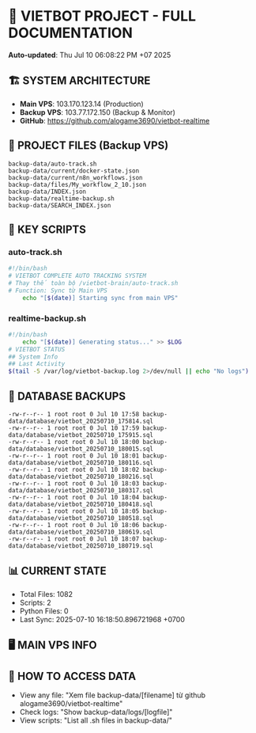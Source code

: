 # 🤖 VIETBOT PROJECT - FULL DOCUMENTATION
**Auto-updated**: Thu Jul 10 06:08:22 PM +07 2025

## 🏗️ SYSTEM ARCHITECTURE
- **Main VPS**: 103.170.123.14 (Production)
- **Backup VPS**: 103.77.172.150 (Backup & Monitor)
- **GitHub**: https://github.com/alogame3690/vietbot-realtime

## 📁 PROJECT FILES (Backup VPS)
```
backup-data/auto-track.sh
backup-data/current/docker-state.json
backup-data/current/n8n_workflows.json
backup-data/files/My_workflow_2_10.json
backup-data/INDEX.json
backup-data/realtime-backup.sh
backup-data/SEARCH_INDEX.json
```

## 🔧 KEY SCRIPTS
### auto-track.sh
```bash
#!/bin/bash
# VIETBOT COMPLETE AUTO TRACKING SYSTEM
# Thay thế toàn bộ /vietbot-brain/auto-track.sh
# Function: Sync từ Main VPS
    echo "[$(date)] Starting sync from main VPS"
```
### realtime-backup.sh
```bash
#!/bin/bash
    echo "[$(date)] Generating status..." >> $LOG
# VIETBOT STATUS
## System Info
## Last Activity
$(tail -5 /var/log/vietbot-backup.log 2>/dev/null || echo "No logs")
```

## 💾 DATABASE BACKUPS
```
-rw-r--r-- 1 root root 0 Jul 10 17:58 backup-data/database/vietbot_20250710_175814.sql
-rw-r--r-- 1 root root 0 Jul 10 17:59 backup-data/database/vietbot_20250710_175915.sql
-rw-r--r-- 1 root root 0 Jul 10 18:00 backup-data/database/vietbot_20250710_180015.sql
-rw-r--r-- 1 root root 0 Jul 10 18:01 backup-data/database/vietbot_20250710_180116.sql
-rw-r--r-- 1 root root 0 Jul 10 18:02 backup-data/database/vietbot_20250710_180216.sql
-rw-r--r-- 1 root root 0 Jul 10 18:03 backup-data/database/vietbot_20250710_180317.sql
-rw-r--r-- 1 root root 0 Jul 10 18:04 backup-data/database/vietbot_20250710_180418.sql
-rw-r--r-- 1 root root 0 Jul 10 18:05 backup-data/database/vietbot_20250710_180518.sql
-rw-r--r-- 1 root root 0 Jul 10 18:06 backup-data/database/vietbot_20250710_180619.sql
-rw-r--r-- 1 root root 0 Jul 10 18:07 backup-data/database/vietbot_20250710_180719.sql
```

## 📊 CURRENT STATE
- Total Files: 1082
- Scripts: 2
- Python Files: 0
- Last Sync: 2025-07-10 16:18:50.896721968 +0700

## 🖥️ MAIN VPS INFO


## 🚨 HOW TO ACCESS DATA
- View any file: "Xem file backup-data/[filename] từ github alogame3690/vietbot-realtime"
- Check logs: "Show backup-data/logs/[logfile]"
- View scripts: "List all .sh files in backup-data/"
